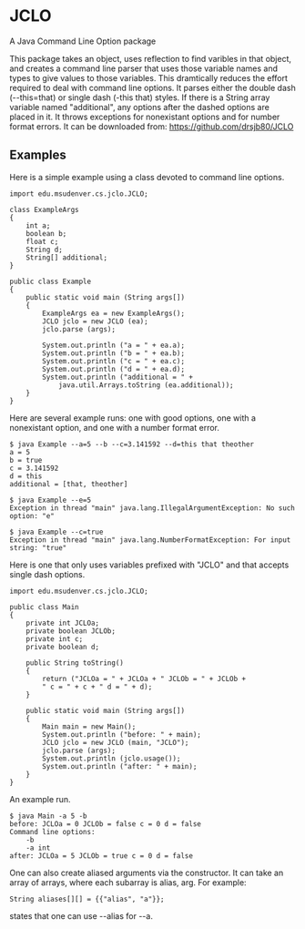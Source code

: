 # JCLO
A Java Command Line Option package

This package takes an object, uses reflection to find varibles in that
object, and creates a command line parser that uses those variable names
and types to give values to those variables. This dramtically reduces the
effort required to deal with command line options. It parses either the
double dash (--this=that) or single dash (-this that) styles. If there is a
String array variable named "additional", any options after the dashed
options are placed in it. It throws exceptions for nonexistant options and
for number format errors. It can be downloaded from:
https://github.com/drsjb80/JCLO

## Examples
Here is a simple example using a class devoted to command line options.

    import edu.msudenver.cs.jclo.JCLO;

    class ExampleArgs
    {
        int a;
        boolean b;
        float c;
        String d;
        String[] additional;
    }

    public class Example
    {
        public static void main (String args[])
        {
            ExampleArgs ea = new ExampleArgs();
            JCLO jclo = new JCLO (ea);
            jclo.parse (args);

            System.out.println ("a = " + ea.a);
            System.out.println ("b = " + ea.b);
            System.out.println ("c = " + ea.c);
            System.out.println ("d = " + ea.d);
            System.out.println ("additional = " + 
                java.util.Arrays.toString (ea.additional));
        }
    }

Here are several example runs: one with good options, one with a
nonexistant option, and one with a number format error.

    $ java Example --a=5 --b --c=3.141592 --d=this that theother
    a = 5
    b = true
    c = 3.141592
    d = this
    additional = [that, theother]

    $ java Example --e=5
    Exception in thread "main" java.lang.IllegalArgumentException: No such
    option: "e"

    $ java Example --c=true
    Exception in thread "main" java.lang.NumberFormatException: For input
    string: "true"

Here is one that only uses variables prefixed with "JCLO" and that accepts
single dash options.

    import edu.msudenver.cs.jclo.JCLO;

    public class Main
    {
        private int JCLOa;
        private boolean JCLOb;
        private int c;
        private boolean d;

        public String toString()
        {
            return ("JCLOa = " + JCLOa + " JCLOb = " + JCLOb +
            " c = " + c + " d = " + d);
        }

        public static void main (String args[])
        {
            Main main = new Main();
            System.out.println ("before: " + main);
            JCLO jclo = new JCLO (main, "JCLO");
            jclo.parse (args);
            System.out.println (jclo.usage());
            System.out.println ("after: " + main);
        }
    }

An example run.

    $ java Main -a 5 -b
    before: JCLOa = 0 JCLOb = false c = 0 d = false
    Command line options:
        -b
        -a int
    after: JCLOa = 5 JCLOb = true c = 0 d = false

One can also create aliased arguments via the constructor. It can take an
array of arrays, where each subarray is alias, arg.  For example:

    String aliases[][] = {{"alias", "a"}};

states that one can use --alias for --a.

